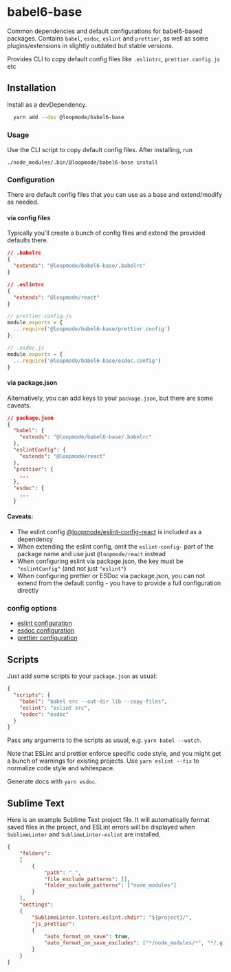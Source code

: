 # babel6-base

Common dependencies and default configurations for babel6-based packages.
Contains `babel`, `esdoc`, `eslint` and `prettier`, as well as some plugins/extensions in slightly outdated but stable versions.

Provides CLI to copy default config files like `.eslintrc`, `prettier.config.js` etc

## Installation

Install as a devDependency.

```bash
  yarn add --dev @loopmode/babel6-base
```

### Usage

Use the CLI script to copy default config files. After installing, run

```
./node_modules/.bin/@loopmode/babel6-base install
```


### Configuration

There are default config files that you can use as a base and extend/modify as needed.

#### via config files

Typically you'll create a bunch of config files and extend the provided defaults there.

```json
// .babelrc
{
  "extends": "@loopmode/babel6-base/.babelrc"
}
```

```json
// .eslintrc
{
  "extends": "@loopmode/react"
}

```

```javascript
// prettier.config.js
module.exports = {
  ...require('@loopmode/babel6-base/prettier.config')
};

```

```javascript
// .esdoc.js
module.exports = {
  ...require('@loopmode/babel6-base/esdoc.config')
}
```


#### via package.json

Alternatively, you can add keys to your `package.json`, but there are some caveats.


```json
// package.json
{
  "babel": {
    "extends": "@loopmode/babel6-base/.babelrc"
  },
  "eslintConfig": {
    "extends": "@loopmode/react"
  },
  "prettier": {
    ...
  },
  "esdoc": {
    ...
  }
```

#### Caveats:

- The eslint config [@loopmode/eslint-config-react](https://github.com/loopmode/eslint-config-react) is included as a dependency
- When extending the eslint config, omit the `eslint-config-` part of the package name and use just `@loopmode/react` instead
- When configuring eslint via package.json, the key must be `"eslintConfig"` (and not just `"eslint"`)
- When configuring prettier or ESDoc via package.json, you can not extend from the default config - you have to provide a full configuration directly

### config options

- [eslint configuration](https://prettier.io/docs/en/configuration.html)
- [esdoc configuration](https://github.com/esdoc/esdoc/blob/v0.5.2/site/manual/configuration/config.md#full-config)
- [prettier configuration](https://prettier.io/docs/en/configuration.html)

## Scripts

Just add some scripts to your `package.json` as usual:

```json
{
  "scripts": {
    "babel": "babel src --out-dir lib --copy-files",
    "eslint": "eslint src",
    "esdoc": "esdoc"
  }
}

```

Pass any arguments to the scripts as usual, e.g. `yarn babel --watch`.

Note that ESLint and prettier enforce specific code style, and you might get a bunch of warnings for existing projects.
Use `yarn eslint --fix` to normalize code style and whitespace.

Generate docs with `yarn esdoc`.

## Sublime Text

Here is an example Sublime Text project file. It will automatically format saved files in the project, and ESLint errors will be displayed when `SublimeLinter` and `SublimeLinter-eslint` are installed.

```json
{
    "folders":
    [
        {
            "path": ".",
            "file_exclude_patterns": [],
            "folder_exclude_patterns": ["node_modules"]
        }
    ],
    "settings":
    {
        "SublimeLinter.linters.eslint.chdir": "${project}/",
        "js_prettier":
        {
            "auto_format_on_save": true,
            "auto_format_on_save_excludes": ["*/node_modules/*", "*/.git/*", "*.json", "*.html"]
        }
    }
}

```
